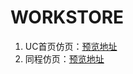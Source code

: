 # WORKSTORE
1. UC首页仿页：[预览地址](https://mickydogel.github.io/WORKSTORE/UC%E9%A6%96%E9%A1%B5/index.html)
2. 同程仿页：[预览地址](https://mickydogel.github.io/WORKSTORE/仿同程旅游/index.html)
